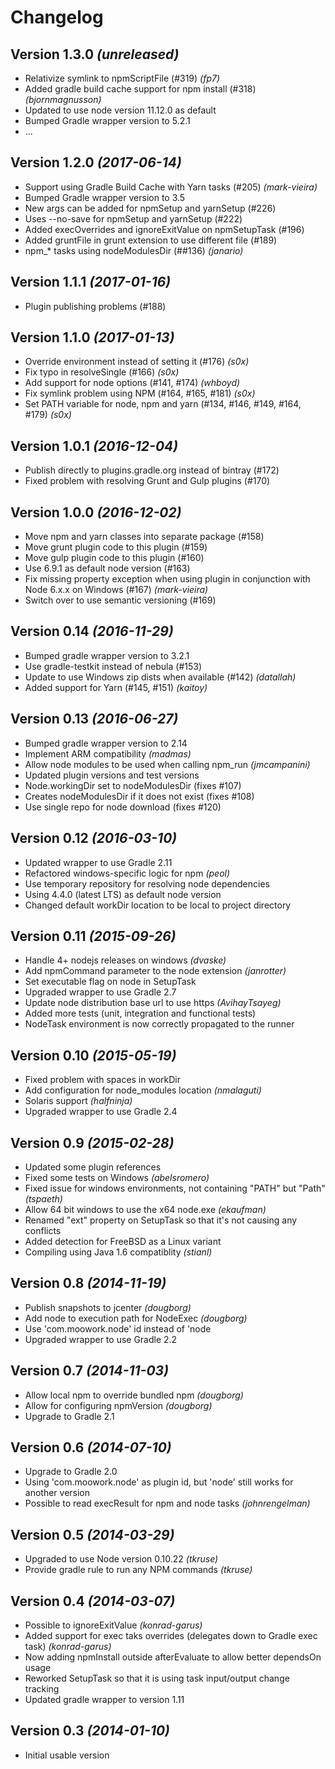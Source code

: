 Changelog
=========

Version 1.3.0 *(unreleased)*
----------------------------

* Relativize symlink to npmScriptFile (#319) _(fp7)_
* Added gradle build cache support for npm install (#318) _(bjornmagnusson)_
* Updated to use node version 11.12.0 as default
* Bumped Gradle wrapper version to 5.2.1
* ...

Version 1.2.0 *(2017-06-14)*
----------------------------

* Support using Gradle Build Cache with Yarn tasks (#205) _(mark-vieira)_
* Bumped Gradle wrapper version to 3.5
* New args can be added for npmSetup and yarnSetup (#226)
* Uses --no-save for npmSetup and yarnSetup (#222)
* Added execOverrides and ignoreExitValue on npmSetupTask (#196)
* Added gruntFile in grunt extension to use different file (#189)
* npm_* tasks using nodeModulesDir (##136) _(janario)_

Version 1.1.1 *(2017-01-16)*
----------------------------

* Plugin publishing problems (#188)

Version 1.1.0 *(2017-01-13)*
----------------------------

* Override environment instead of setting it (#176) _(s0x)_
* Fix typo in resolveSingle (#166) _(s0x)_
* Add support for node options (#141, #174) _(whboyd)_
* Fix symlink problem using NPM (#164, #165, #181) _(s0x)_
* Set PATH variable for node, npm and yarn (#134, #146, #149, #164, #179) _(s0x)_

Version 1.0.1 *(2016-12-04)*
----------------------------

* Publish directly to plugins.gradle.org instead of bintray (#172)
* Fixed problem with resolving Grunt and Gulp plugins (#170)

Version 1.0.0 *(2016-12-02)*
----------------------------

* Move npm and yarn classes into separate package (#158)
* Move grunt plugin code to this plugin (#159)
* Move gulp plugin code to this plugin (#160)
* Use 6.9.1 as default node version (#163)
* Fix missing property exception when using plugin in conjunction with Node 6.x.x on Windows (#167) _(mark-vieira)_
* Switch over to use semantic versioning (#169)

Version 0.14 *(2016-11-29)*
---------------------------

* Bumped gradle wrapper version to 3.2.1
* Use gradle-testkit instead of nebula (#153)
* Update to use Windows zip dists when available (#142) _(datallah)_
* Added support for Yarn (#145, #151) _(kaitoy)_

Version 0.13 *(2016-06-27)*
---------------------------

* Bumped gradle wrapper version to 2.14 
* Implement ARM compatibility _(madmas)_
* Allow node modules to be used when calling npm_run _(jmcampanini)_
* Updated plugin versions and test versions
* Node.workingDir set to nodeModulesDir (fixes #107)
* Creates nodeModulesDir if it does not exist (fixes #108)
* Use single repo for node download (fixes #120)

Version 0.12 *(2016-03-10)*
---------------------------

* Updated wrapper to use Gradle 2.11
* Refactored windows-specific logic for npm _(peol)_
* Use temporary repository for resolving node dependencies
* Using 4.4.0 (latest LTS) as default node version
* Changed default workDir location to be local to project directory

Version 0.11 *(2015-09-26)*
---------------------------

* Handle 4+ nodejs releases on windows _(dvaske)_
* Add npmCommand parameter to the node extension _(janrotter)_
* Set executable flag on node in SetupTask
* Upgraded wrapper to use Gradle 2.7
* Update node distribution base url to use https _(AvihayTsayeg)_
* Added more tests (unit, integration and functional tests)
* NodeTask environment is now correctly propagated to the runner

Version 0.10 *(2015-05-19)*
---------------------------

* Fixed problem with spaces in workDir
* Add configuration for node_modules location _(nmalaguti)_
* Solaris support _(halfninja)_
* Upgraded wrapper to use Gradle 2.4

Version 0.9 *(2015-02-28)*
--------------------------

* Updated some plugin references
* Fixed some tests on Windows _(abelsromero)_
* Fixed issue for windows environments, not containing "PATH" but "Path" _(tspaeth)_
* Allow 64 bit windows to use the x64 node.exe _(ekaufman)_
* Renamed "ext" property on SetupTask so that it's not causing any conflicts
* Added detection for FreeBSD as a Linux variant
* Compiling using Java 1.6 compatiblity _(stianl)_

Version 0.8 *(2014-11-19)*
--------------------------

* Publish snapshots to jcenter _(dougborg)_
* Add node to execution path for NodeExec _(dougborg)_
* Use 'com.moowork.node' id instead of 'node
* Upgraded wrapper to use Gradle 2.2

Version 0.7 *(2014-11-03)*
--------------------------

* Allow local npm to override bundled npm _(dougborg)_
* Allow for configuring npmVersion _(dougborg)_
* Upgrade to Gradle 2.1

Version 0.6 *(2014-07-10)*
--------------------------

* Upgrade to Gradle 2.0
* Using 'com.moowork.node' as plugin id, but 'node' still works for another version
* Possible to read execResult for npm and node tasks _(johnrengelman)_

Version 0.5 *(2014-03-29)*
--------------------------

* Upgraded to use Node version 0.10.22 _(tkruse)_
* Provide gradle rule to run any NPM commands _(tkruse)_

Version 0.4 *(2014-03-07)*
--------------------------

* Possible to ignoreExitValue _(konrad-garus)_
* Added support for exec taks overrides (delegates down to Gradle exec task) _(konrad-garus)_
* Now adding npmInstall outside afterEvaluate to allow better dependsOn usage
* Reworked SetupTask so that it is using task input/output change tracking
* Updated gradle wrapper to version 1.11

Version 0.3 *(2014-01-10)*
--------------------------

* Initial usable version
